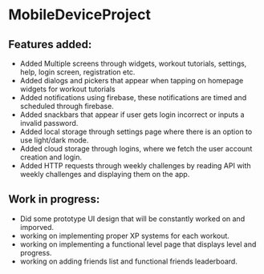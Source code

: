 # MobileDeviceProject

## Features added:

-   Added Multiple screens through widgets, workout tutorials, settings, help, login screen, registration etc.
-   Added dialogs and pickers that appear when tapping on homepage widgets for workout tutorials
-   Added notifications using firebase, these notifications are timed and scheduled through firebase.
-   Added snackbars that appear if user gets login incorrect or inputs a invalid password. 
-   Added local storage through settings page where there is an option to use light/dark mode.
-   Added cloud storage through logins, where we fetch the user account creation and login.
-   Added HTTP requests through weekly challenges by reading API with weekly challenges and displaying them on the app.

## Work in progress:

-   Did some prototype UI design that will be constantly worked on and imporved.
-   working on implementing proper XP systems for each workout.
-   working on implementing a functional level page that displays level and progress.
-   working on adding friends list and functional friends leaderboard.
